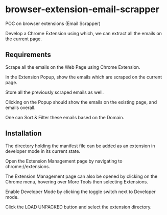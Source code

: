 # browser-extension-email-scrapper
POC on browser extensions (Email Scrapper)

Develop a Chrome Extension using which, we can extract all the emails on the current page. 

## Requirements

Scrape all the emails on the Web Page using Chrome Extension.

In the Extension Popup, show the emails which are scraped on the current page.

Store all the previously scraped emails as well.

Clicking on the Popup should show the emails on the existing page, and emails overall.

One can Sort & Filter these emails based on the Domain.


## Installation

The directory holding the manifest file can be added as an extension in developer mode in its current state.

Open the Extension Management page by navigating to chrome://extensions.

The Extension Management page can also be opened by clicking on the Chrome menu, hovering over More Tools then selecting Extensions.

Enable Developer Mode by clicking the toggle switch next to Developer mode.

Click the LOAD UNPACKED button and select the extension directory.
